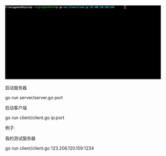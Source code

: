 ![图片描述](https://github.com/daysleep666/Burning/blob/master/b.gif?raw=true)

启动服务器

go run server/server.go port

启动客户端

go run client/client.go ip:port

例子:

我的测试服务器

go run client/client.go 123.206.120.159:1234    
